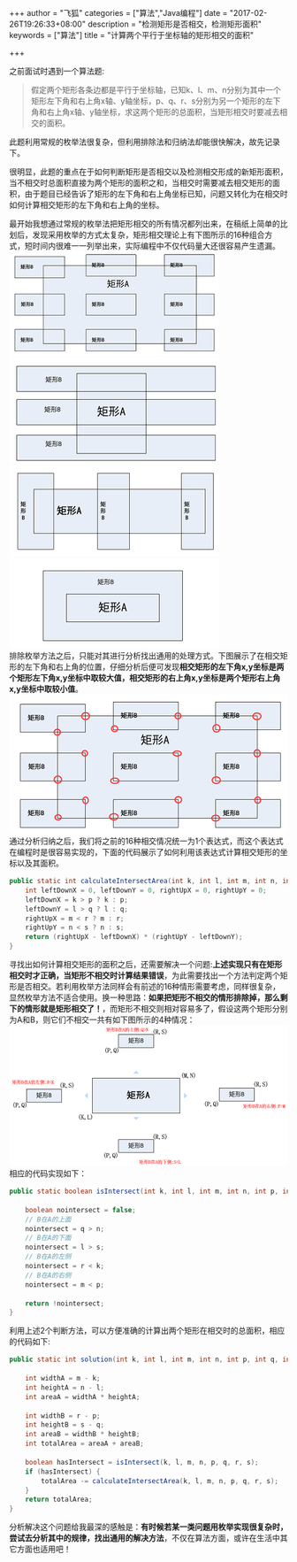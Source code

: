+++
author = "飞狐"
categories = ["算法","Java编程"]
date = "2017-02-26T19:26:33+08:00"
description = "检测矩形是否相交，检测矩形面积"
keywords = ["算法"]
title = "计算两个平行于坐标轴的矩形相交的面积"

+++

之前面试时遇到一个算法题: 

> 假定两个矩形各条边都是平行于坐标轴，已知k、l、m、n分别为其中一个矩形左下角和右上角x轴、y轴坐标，p、q、r、s分别为另一个矩形的左下角和右上角x轴、y轴坐标，求这两个矩形的总面积，当矩形相交时要减去相交的面积。

此题利用常规的枚举法很复杂，但利用排除法和归纳法却能很快解决，故先记录下。

<!--more-->

很明显，此题的重点在于如何判断矩形是否相交以及检测相交形成的新矩形面积，当不相交时总面积直接为两个矩形的面积之和，当相交时需要减去相交矩形的面积，由于题目已经告诉了矩形的左下角和右上角坐标已知，问题又转化为在相交时如何计算相交矩形的左下角和右上角的坐标。

最开始我想通过常规的枚举法把矩形相交的所有情况都列出来，在稿纸上简单的比划后，发现采用枚举的方式太复杂，矩形相交理论上有下图所示的16种组合方式，短时间内很难一一列举出来，实际编程中不仅代码量大还很容易产生遗漏。  
![矩形相交1](/blog_img/calculate-total-area-of-two-rectangles/intersect1.png "两个矩形边角相交以及完全包含")
![矩形相交2](/blog_img/calculate-total-area-of-two-rectangles/intersect2.png "矩形横向相交")  
![矩形相交3](/blog_img/calculate-total-area-of-two-rectangles/intersect3.png "矩形纵向相交")
![矩形相交4](/blog_img/calculate-total-area-of-two-rectangles/intersect4.png "矩形被完全包含")  
排除枚举方法之后，只能对其进行分析找出通用的处理方式。下图展示了在相交矩形的左下角和右上角的位置，仔细分析后便可发现**相交矩形的左下角x,y坐标是两个矩形左下角x,y坐标中取较大值，相交矩形的右上角x,y坐标是两个矩形右上角x,y坐标中取较小值**。   
![矩形相交坐标计算](/blog_img/calculate-total-area-of-two-rectangles/position_calculate.png "矩形相交时形成的新矩形的坐标来源")  
通过分析归纳之后，我们将之前的16种相交情况统一为1个表达式，而这个表达式在编程时是很容易实现的，下面的代码展示了如何利用该表达式计算相交矩形的坐标以及其面积。

```java
public static int calculateIntersectArea(int k, int l, int m, int n, int p,int q, int r, int s) {
	int leftDownX = 0, leftDownY = 0, rightUpX = 0, rightUpY = 0;
	leftDownX = k > p ? k : p;
	leftDownY = l > q ? l : q;
	rightUpX = m < r ? m : r;
	rightUpY = n < s ? n : s;
	return (rightUpX - leftDownX) * (rightUpY - leftDownY);
}
```
寻找出如何计算相交矩形的面积之后，还需要解决一个问题:**上述实现只有在矩形相交时才正确，当矩形不相交时计算结果错误**，为此需要找出一个方法判定两个矩形是否相交。若利用枚举方法同样会有前述的16种情形需要考虑，同样很复杂，显然枚举方法不适合使用。换一种思路：**如果把矩形不相交的情形排除掉，那么剩下的情形就是矩形相交了！**，而矩形不相交则相对容易多了，假设这两个矩形分别为A和B，则它们不相交一共有如下图所示的4种情况：  
![矩形不相交坐标计算](/blog_img/calculate-total-area-of-two-rectangles/no_interact_position_compare.png "矩形不相交的4种情况")  
相应的代码实现如下：

```java
public static boolean isIntersect(int k, int l, int m, int n, int p, int q, int r, int s) {
	
	boolean nointersect = false;
	// B在A的上面
	nointersect = q > n;
	// B在A的下面
	nointersect = l > s;
	// B在A的左侧
	nointersect = r < k;
	// B在A的右侧
	nointersect = m < p;

	return !nointersect;
}
```
利用上述2个判断方法，可以方便准确的计算出两个矩形在相交时的总面积，相应的代码如下:

```java
public static int solution(int k, int l, int m, int n, int p, int q, int r, int s) {

	int widthA = m - k;
	int heightA = n - l;
	int areaA = widthA * heightA;

	int widthB = r - p;
	int heightB = s - q;
	int areaB = widthB * heightB;
	int totalArea = areaA + areaB;

	boolean hasIntersect = isIntersect(k, l, m, n, p, q, r, s);
	if (hasIntersect) {
		totalArea -= calculateIntersectArea(k, l, m, n, p, q, r, s);
	}
	return totalArea;
}
```
分析解决这个问题给我最深的感触是：**有时候若某一类问题用枚举实现很复杂时，尝试去分析其中的规律，找出通用的解决方法**，不仅在算法方面，或许在生活中其它方面也适用吧！